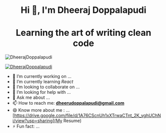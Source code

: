 <h1 align="center">Hi 👋, I'm Dheeraj Doppalapudi</h1>
<h1 align="center">Learning the art of writing clean code</h1>

<p align="left"><img src="https://komarev.com/ghpvc/?username=Dheerajdoppalapudi" alt="DheerajDoppalapudi" /></p>

<p align="left">
    <a href="https://github.com/ryo-ma/github-profile-trophy"><img src="https://github-profile-trophy.vercel.app/?username=dheerajdoppalapudi" alt="DheerajDoppalapudi" /></a>
</p>

<!--
**Dheerajdoppalapudi/DheerajDoppalapudi** is a ✨ _special_ ✨ repository because its `README.md` (this file) appears on your GitHub profile.
Here are some ideas to get you started:
-->

- 🔭 I’m currently working on ...
- 🌱 I’m currently learning *React*
- 👯 I’m looking to collaborate on ...
- 🤔 I’m looking for help with ...
- 💬 Ask me about ...
- 📫 How to reach me: **dheerudoppalapudi@gmail.com**
- 😄 Know more about me : ...[https://drive.google.com/file/d/1A76CScnUh1xXTrwaCTnt_2K_vghUChNi/view?usp=sharing](My Resume)
- ⚡ Fun fact: ...
